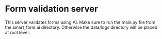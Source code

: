 # Form validation server
This server validates forms using AI. Make sure to run the main.py file from the smart_form.ai directory. Otherwise the data/logs directory will be placed at root level.